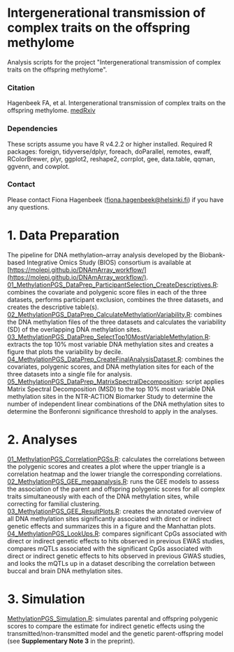# Intergenerational transmission of complex traits on the offspring methylome
Analysis scripts for the project "Intergenerational transmission of complex traits on the offspring methylome".

### Citation
Hagenbeek FA, et al. Intergenerational transmission of complex traits on the offspring methylome. [medRxiv](https://doi.org/10.1101/2024.04.15.24305824)

### Dependencies  
These scripts assume you have R v4.2.2 or higher installed. Required R packages: foreign, tidyverse/dplyr, foreach, doParallel, remotes, ewaff, RColorBrewer, plyr, ggplot2, reshape2, corrplot, gee, data.table, qqman, ggvenn, and cowplot.  

### Contact
Please contact Fiona Hagenbeek (fiona.hagenbeek@helsinki.fi) if you have any questions.

# 1. Data Preparation
The pipeline for DNA methylation–array analysis developed by the Biobank-based Integrative Omics Study (BIOS) consortium is available at [https://molepi.github.io/DNAmArray_workflow/](https://molepi.github.io/DNAmArray_workflow/).  
[01_MethylationPGS_DataPrep_ParticipantSelection_CreateDescriptives.R](01_DataPrep/01_MethylationPGS_DataPrep_ParticipantSelection_CreateDescriptives.R): combines the covariate and polygenic score files in each of the three datasets, performs participant exclusion, combines the three datasets, and creates the descriptive table(s).  
[02_MethylationPGS_DataPrep_CalculateMethylationVariability.R](01_DataPrep/02_MethylationPGS_DataPrep_CalculateMethylationVariability.R): combines the DNA methylation files of the three datasets and calculates the variability (SD) of the overlapping DNA methylation sites.  
[03_MethylationPGS_DataPrep_SelectTop10MostVariableMethylation.R](01_DataPrep/03_MethylationPGS_DataPrep_SelectTop10MostVariableMethylation.R): extracts the top 10% most variable DNA methylation sites and creates a figure that plots the variability by decile.  
[04_MethylationPGS_DataPrep_CreateFinalAnalysisDataset.R](01_DataPrep/04_MethylationPGS_DataPrep_CreateFinalAnalysisDataset.R): combines the covariates, polygenic scores, and DNA methylation sites for each of the three datasets into a single file for analysis.  
[05_MethylationPGS_DataPrep_MatrixSpectralDecomposition](01_DataPrep/05_MethylationPGS_DataPrep_MatrixSpectralDecomposition.R): script applies Matrix Spectral Decomposition (MSD) to the top 10% most variable DNA methylation sites in the NTR-ACTION Biomarker Study to determine the number of independent linear combinations of the DNA methylation sites to determine the Bonferonni significance threshold to apply in the analyses. 

# 2. Analyses
[01_MethylationPGS_CorrelationPGSs.R](02_Analyses/01_MethylationPGS_CorrelationPGSs.R): calculates the correlations between the polygenic scores and creates a plot where the upper triangle is a correlation heatmap and the lower triangle the corresponding correlations.  
[02_MethylationPGS_GEE_megaanalysis.R](02_Analyses/02_MethylationPGS_GEE_megaanalysis.R): runs the GEE models to assess the association of the parent and offspring polygenic scores for all complex traits simultaneously with each of the DNA methylation sites, while correcting for familial clustering.  
[03_MethylationPGS_GEE_ResultPlots.R](02_Analyses/03_MethylationPGS_GEE_ResultPlots.R): creates the annotated overview of all DNA methylation sites significantly associated with direct or indirect genetic effects and summarizes this in a figure and the Manhattan plots.  
[04_MethylationPGS_LookUps.R](02_Analyses/04_MethylationPGS_LookUps.R): compares significant CpGs associated with direct or indirect genetic effects to hits observed in previous EWAS studies, compares mQTLs associated with the significant CpGs associated with direct or indirect genetic effects to hits observed in previous GWAS studies, and looks the mQTLs up in a dataset describing the correlation between buccal and brain DNA methylation sites.

# 3. Simulation
[MethylationPGS_Simulation.R](03_Simulation/MethylationPGS_Simulation.R): simulates parental and offspring polygenic scores to compare the estimate for indirect genetic effects using the transmitted/non-transmitted model and the genetic parent-offspring model (see **Supplementary Note 3** in the preprint).
